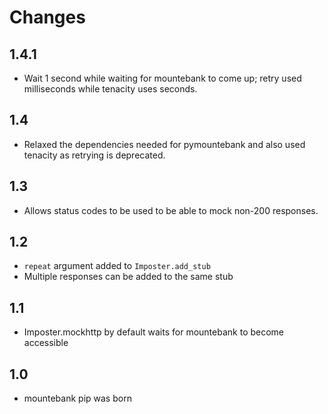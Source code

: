 # Changes

## 1.4.1

* Wait 1 second while waiting for mountebank to come up; retry used milliseconds while tenacity uses seconds.

## 1.4

* Relaxed the dependencies needed for pymountebank and also used tenacity as retrying is deprecated.

## 1.3

* Allows status codes to be used to be able to mock non-200 responses.

## 1.2

* `repeat` argument added to `Imposter.add_stub`
* Multiple responses can be added to the same stub

## 1.1

* Imposter.mockhttp by default waits for mountebank to become accessible

## 1.0

* mountebank pip was born
